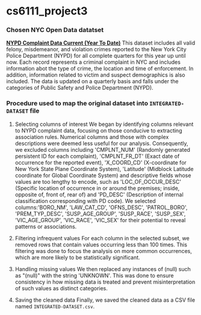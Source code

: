 # cs6111_project3
### Chosen NYC Open Data datatset
<strong>[NYPD Complaint Data Current (Year To Date)](https://data.cityofnewyork.us/Public-Safety/NYPD-Complaint-Data-Current-Year-To-Date-/5uac-w243/about_data)</strong>
This dataset includes all valid felony, misdemeanor, and violation crimes reported to the New York City Police Department (NYPD) for all complete quarters for this year up until now. Each record represents a criminal complaint in NYC and includes information abot the type of crime, the location and time of enforcement. In addition, information related to victim and suspect demographics is also included.  The data is updated on a quarterly basis and falls under the categories of Public Safety and Police Department (NYPD).

### Procedure used to map the original dataset into `INTEGRATED-DATASET` file
1. Selecting columns of interest
We began by identifying columns relevant to NYPD complaint data, focusing on those conducive to extracting association rules. Numerical columns and those with complex descriptions were deemed less useful for our analysis. Consequently, we excluded columns including 'CMPLNT_NUM' (Randomly generated persistent ID for each complaint), 'CMPLNT_FR_DT' (Exact date of occurrence for the reported event), 'X_COORD_CD' (X-coordinate for New York State Plane Coordinate System), 'Latitude' (Midblock Latitude coordinate for Global Coordinate System) and descriptive fields whose values are too lengthy to encode, such as 'LOC_OF_OCCUR_DESC' (Specific location of occurrence in or around the premises; inside, opposite of, front of, rear of) and 'PD_DESC' (Description of internal classification corresponding with PD code). We selected columns:'BORO_NM', 'LAW_CAT_CD', 'OFNS_DESC', 'PATROL_BORO', 'PREM_TYP_DESC', 'SUSP_AGE_GROUP', 'SUSP_RACE', 'SUSP_SEX', 'VIC_AGE_GROUP', 'VIC_RACE', 'VIC_SEX' for their potential to reveal patterns or associations.

2. Filtering infrequent values
For each column in the selected subset, we removed rows that contain values occurring less than 100 times. This filtering was done to focus the analysis on more common occurrences, which are more likely to be statistically significant.

3. Handling missing values
We then replaced any instances of (null) such as "(null)" with the string 'UNKNOWN'. This was done to ensure consistency in how missing data is treated and prevent misinterpretation of such values as distinct categories.

4. Saving the cleaned data
Finally, we saved the cleaned data as a CSV file named `INTEGRATED-DATASET.csv`.
